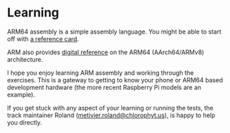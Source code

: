 # Learning

ARM64 assembly is a simple assembly language. You might be able to start off with [a reference card](https://courses.cs.washington.edu/courses/cse469/19wi/arm64.pdf).

ARM also provides [digital reference](https://developer.arm.com/documentation) on the ARM64 (AArch64/ARMv8) architecture.

I hope you enjoy learning ARM assembly and working through the exercises. This is a gateway to getting to know your phone or ARM64 based development hardware (the more recent Raspberry Pi models are an example).

If you get stuck with any aspect of your learning or running the tests, the track maintainer Roland (metivier.roland@chlorophyt.us), is happy to help you directly.